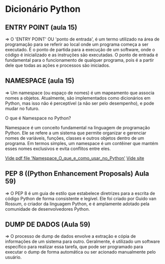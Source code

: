 # Dicionário Python

## ENTRY POINT (aula 15)

=> O 'ENTRY POINT' OU 'ponto de entrada', é um termo utilizado na área de  programação para se referir ao local onde um programa começa a ser executado. É o ponto de partida para a execução de um  software, onde o código é inicializado e as instruções são executadas. O ponto de entrada é fundamental para o funcionamento de qualquer programa, pois é a partir dele que todas as ações e processos são iniciados.

## NAMESPACE (aula 15)

=> Um namespace (ou espaço de nomes) é um mapeamento que associa nomes a objetos. Atualmente, são implementados como dicionários em Python, mas isso não é perceptível (a não ser pelo desempenho), e pode mudar no futuro.

O que é Namespace no Python?

Namespace é um conceito fundamental na linguagem de programação Python. Ele se refere a um sistema que permite organizar e gerenciar nomes de variáveis, funções, classes e outros objetos dentro de um programa. Em termos simples, um namespace é um contêiner que mantém esses nomes exclusivos e evita conflitos entre eles.

[Vide pdf file 'Namespace_O_que_e_como_usar_no_Python'](/docs/Namespace_O_que_e_como_usar_no_Python.pdf)
[Vide site](https://awari.com.br/namespace-o-que-e-e-como-usar-no-python/)

## PEP 8 ((Python Enhancement Proposals) Aula 59)

=> O PEP 8 é um guia de estilo que estabelece diretrizes para a escrita de código Python de forma consistente e legível. Ele foi criado por Guido van Rossum, o criador da linguagem Python, e é amplamente adotado pela comunidade de desenvolvedores Python.

## DUMP DE DADOS (Aula 59)

=> O processo de dump de dados envolve a extração e cópia de informações de um sistema para outro. Geralmente, é utilizado um software específico para realizar essa tarefa, que pode ser programado para executar o dump de forma automática ou ser acionado manualmente pelo usuário.

